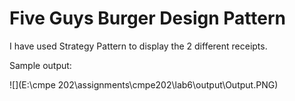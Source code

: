 # Five Guys Burger Design Pattern

I have used Strategy Pattern to display the 2 different receipts.

Sample output:

![](E:\cmpe 202\assignments\cmpe202\lab6\output\Output.PNG)